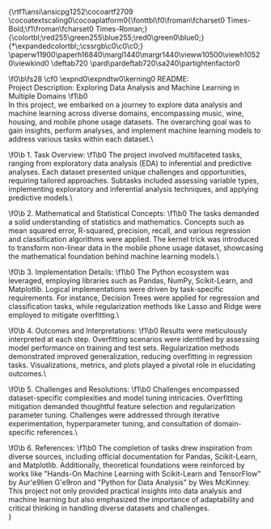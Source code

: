 {\rtf1\ansi\ansicpg1252\cocoartf2709
\cocoatextscaling0\cocoaplatform0{\fonttbl\f0\froman\fcharset0 Times-Bold;\f1\froman\fcharset0 Times-Roman;}
{\colortbl;\red255\green255\blue255;\red0\green0\blue0;}
{\*\expandedcolortbl;;\cssrgb\c0\c0\c0;}
\paperw11900\paperh16840\margl1440\margr1440\vieww10500\viewh10520\viewkind0
\deftab720
\pard\pardeftab720\sa240\partightenfactor0

\f0\b\fs28 \cf0 \expnd0\expndtw0\kerning0
README:\
Project Description: Exploring Data Analysis and Machine Learning in Multiple Domains
\f1\b0 \
In this project, we embarked on a journey to explore data analysis and machine learning across diverse domains, encompassing music, wine, housing, and mobile phone usage datasets. The overarching goal was to gain insights, perform analyses, and implement machine learning models to address various tasks within each dataset.\

\f0\b 1. Task Overview:
\f1\b0  The project involved multifaceted tasks, ranging from exploratory data analysis (EDA) to inferential and predictive analyses. Each dataset presented unique challenges and opportunities, requiring tailored approaches. Subtasks included assessing variable types, implementing exploratory and inferential analysis techniques, and applying predictive models.\

\f0\b 2. Mathematical and Statistical Concepts:
\f1\b0  The tasks demanded a solid understanding of statistics and mathematics. Concepts such as mean squared error, R-squared, precision, recall, and various regression and classification algorithms were applied. The kernel trick was introduced to transform non-linear data in the mobile phone usage dataset, showcasing the mathematical foundation behind machine learning models.\

\f0\b 3. Implementation Details:
\f1\b0  The Python ecosystem was leveraged, employing libraries such as Pandas, NumPy, Scikit-Learn, and Matplotlib. Logical implementations were driven by task-specific requirements. For instance, Decision Trees were applied for regression and classification tasks, while regularization methods like Lasso and Ridge were employed to mitigate overfitting.\

\f0\b 4. Outcomes and Interpretations:
\f1\b0  Results were meticulously interpreted at each step. Overfitting scenarios were identified by assessing model performance on training and test sets. Regularization methods demonstrated improved generalization, reducing overfitting in regression tasks. Visualizations, metrics, and plots played a pivotal role in elucidating outcomes.\

\f0\b 5. Challenges and Resolutions:
\f1\b0  Challenges encompassed dataset-specific complexities and model tuning intricacies. Overfitting mitigation demanded thoughtful feature selection and regularization parameter tuning. Challenges were addressed through iterative experimentation, hyperparameter tuning, and consultation of domain-specific references.\

\f0\b 6. References:
\f1\b0  The completion of tasks drew inspiration from diverse sources, including official documentation for Pandas, Scikit-Learn, and Matplotlib. Additionally, theoretical foundations were reinforced by works like "Hands-On Machine Learning with Scikit-Learn and TensorFlow" by Aur\'e9lien G\'e9ron and "Python for Data Analysis" by Wes McKinney.\
This project not only provided practical insights into data analysis and machine learning but also emphasized the importance of adaptability and critical thinking in handling diverse datasets and challenges.\
}